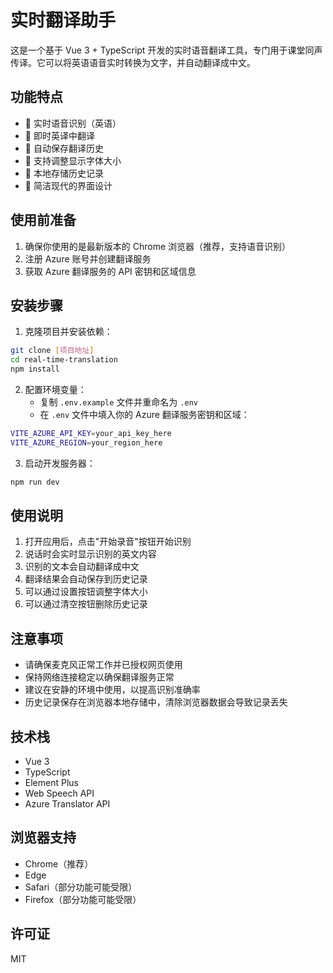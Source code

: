# 实时翻译助手

这是一个基于 Vue 3 + TypeScript 开发的实时语音翻译工具，专门用于课堂同声传译。它可以将英语语音实时转换为文字，并自动翻译成中文。

## 功能特点

- 🎤 实时语音识别（英语）
- 🔄 即时英译中翻译
- 📝 自动保存翻译历史
- 🎯 支持调整显示字体大小
- 💾 本地存储历史记录
- 🌈 简洁现代的界面设计

## 使用前准备

1. 确保你使用的是最新版本的 Chrome 浏览器（推荐，支持语音识别）
2. 注册 Azure 账号并创建翻译服务
3. 获取 Azure 翻译服务的 API 密钥和区域信息

## 安装步骤

1. 克隆项目并安装依赖：
```bash
git clone [项目地址]
cd real-time-translation
npm install
```

2. 配置环境变量：
   - 复制 `.env.example` 文件并重命名为 `.env`
   - 在 `.env` 文件中填入你的 Azure 翻译服务密钥和区域：
```bash
VITE_AZURE_API_KEY=your_api_key_here
VITE_AZURE_REGION=your_region_here
```

3. 启动开发服务器：
```bash
npm run dev
```

## 使用说明

1. 打开应用后，点击"开始录音"按钮开始识别
2. 说话时会实时显示识别的英文内容
3. 识别的文本会自动翻译成中文
4. 翻译结果会自动保存到历史记录
5. 可以通过设置按钮调整字体大小
6. 可以通过清空按钮删除历史记录

## 注意事项

- 请确保麦克风正常工作并已授权网页使用
- 保持网络连接稳定以确保翻译服务正常
- 建议在安静的环境中使用，以提高识别准确率
- 历史记录保存在浏览器本地存储中，清除浏览器数据会导致记录丢失

## 技术栈

- Vue 3
- TypeScript
- Element Plus
- Web Speech API
- Azure Translator API

## 浏览器支持

- Chrome（推荐）
- Edge
- Safari（部分功能可能受限）
- Firefox（部分功能可能受限）

## 许可证

MIT
